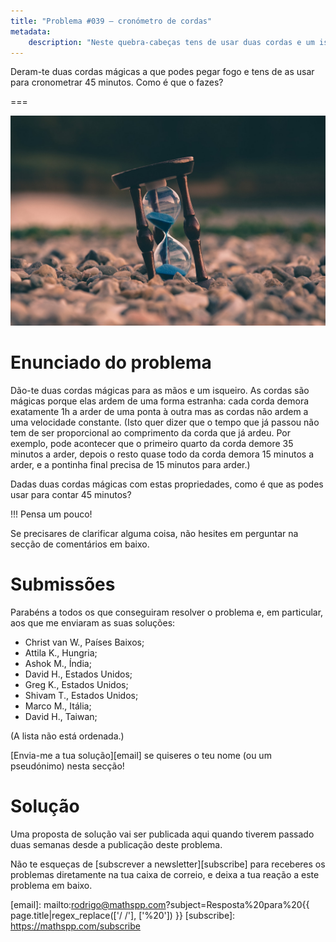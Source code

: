 ```yaml
---
title: "Problema #039 – cronómetro de cordas"
metadata:
    description: "Neste quebra-cabeças tens de usar duas cordas e um isqueiro para cronometrar 45 minutos."
---
```


Deram-te duas cordas mágicas a que podes pegar fogo e tens de as
usar para cronometrar 45 minutos.
Como é que o fazes?

===

![](thumbnail.png "Fotografia de uma ampulheta de Aron Visuals, Unsplash.")


# Enunciado do problema

Dão-te duas cordas mágicas para as mãos e um isqueiro.
As cordas são mágicas porque elas ardem de uma forma estranha:
cada corda demora exatamente 1h a arder de uma ponta à outra
mas as cordas não ardem a uma velocidade constante.
(Isto quer dizer que o tempo que já passou não tem de ser proporcional
ao comprimento da corda que já ardeu.
Por exemplo, pode acontecer que o primeiro quarto da corda demore 35
minutos a arder, depois o resto quase todo da corda demora 15 minutos
a arder, e a pontinha final precisa de 15 minutos para arder.)

Dadas duas cordas mágicas com estas propriedades,
como é que as podes usar para contar 45 minutos?

!!! Pensa um pouco!

Se precisares de clarificar alguma coisa, não hesites em perguntar na secção de comentários em baixo.


# Submissões

Parabéns a todos os que conseguiram resolver o problema e,
em particular, aos que me enviaram as suas soluções:

 - Christ van W., Países Baixos;
 - Attila K., Hungria;
 - Ashok M., Índia;
 - David H., Estados Unidos;
 - Greg K., Estados Unidos;
 - Shivam T., Estados Unidos;
 - Marco M., Itália;
 - David H., Taiwan;

(A lista não está ordenada.)

[Envia-me a tua solução][email] se quiseres o teu nome (ou um pseudónimo) nesta secção!


# Solução

Uma proposta de solução vai ser publicada aqui quando tiverem passado duas semanas desde a publicação deste problema.


Não te esqueças de [subscrever a newsletter][subscribe] para receberes os problemas diretamente na tua caixa de correio,
e deixa a tua reação a este problema em baixo.

[email]: mailto:rodrigo@mathspp.com?subject=Resposta%20para%20{{ page.title|regex_replace(['/ /'], ['%20']) }}
[subscribe]: https://mathspp.com/subscribe
